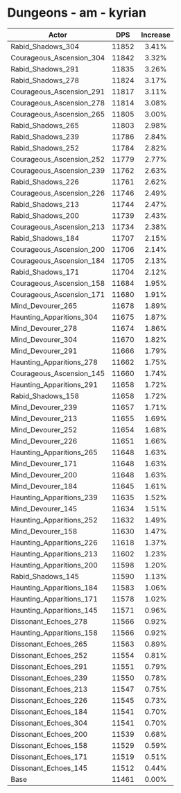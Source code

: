 # Dungeons - am - kyrian
| Actor | DPS | Increase |
|---|:---:|:---:|
|Rabid_Shadows_304|11852|3.41%|
|Courageous_Ascension_304|11842|3.32%|
|Rabid_Shadows_291|11835|3.26%|
|Rabid_Shadows_278|11824|3.17%|
|Courageous_Ascension_291|11817|3.11%|
|Courageous_Ascension_278|11814|3.08%|
|Courageous_Ascension_265|11805|3.00%|
|Rabid_Shadows_265|11803|2.98%|
|Rabid_Shadows_239|11786|2.84%|
|Rabid_Shadows_252|11784|2.82%|
|Courageous_Ascension_252|11779|2.77%|
|Courageous_Ascension_239|11762|2.63%|
|Rabid_Shadows_226|11761|2.62%|
|Courageous_Ascension_226|11746|2.49%|
|Rabid_Shadows_213|11744|2.47%|
|Rabid_Shadows_200|11739|2.43%|
|Courageous_Ascension_213|11734|2.38%|
|Rabid_Shadows_184|11707|2.15%|
|Courageous_Ascension_200|11706|2.14%|
|Courageous_Ascension_184|11705|2.13%|
|Rabid_Shadows_171|11704|2.12%|
|Courageous_Ascension_158|11684|1.95%|
|Courageous_Ascension_171|11680|1.91%|
|Mind_Devourer_265|11678|1.89%|
|Haunting_Apparitions_304|11675|1.87%|
|Mind_Devourer_278|11674|1.86%|
|Mind_Devourer_304|11670|1.82%|
|Mind_Devourer_291|11666|1.79%|
|Haunting_Apparitions_278|11662|1.75%|
|Courageous_Ascension_145|11660|1.74%|
|Haunting_Apparitions_291|11658|1.72%|
|Rabid_Shadows_158|11658|1.72%|
|Mind_Devourer_239|11657|1.71%|
|Mind_Devourer_213|11655|1.69%|
|Mind_Devourer_252|11654|1.68%|
|Mind_Devourer_226|11651|1.66%|
|Haunting_Apparitions_265|11648|1.63%|
|Mind_Devourer_171|11648|1.63%|
|Mind_Devourer_200|11648|1.63%|
|Mind_Devourer_184|11645|1.61%|
|Haunting_Apparitions_239|11635|1.52%|
|Mind_Devourer_145|11634|1.51%|
|Haunting_Apparitions_252|11632|1.49%|
|Mind_Devourer_158|11630|1.47%|
|Haunting_Apparitions_226|11618|1.37%|
|Haunting_Apparitions_213|11602|1.23%|
|Haunting_Apparitions_200|11598|1.20%|
|Rabid_Shadows_145|11590|1.13%|
|Haunting_Apparitions_184|11583|1.06%|
|Haunting_Apparitions_171|11578|1.02%|
|Haunting_Apparitions_145|11571|0.96%|
|Dissonant_Echoes_278|11566|0.92%|
|Haunting_Apparitions_158|11566|0.92%|
|Dissonant_Echoes_265|11563|0.89%|
|Dissonant_Echoes_252|11554|0.81%|
|Dissonant_Echoes_291|11551|0.79%|
|Dissonant_Echoes_239|11550|0.78%|
|Dissonant_Echoes_213|11547|0.75%|
|Dissonant_Echoes_226|11545|0.73%|
|Dissonant_Echoes_184|11541|0.70%|
|Dissonant_Echoes_304|11541|0.70%|
|Dissonant_Echoes_200|11539|0.68%|
|Dissonant_Echoes_158|11529|0.59%|
|Dissonant_Echoes_171|11519|0.51%|
|Dissonant_Echoes_145|11512|0.44%|
|Base|11461|0.00%|
